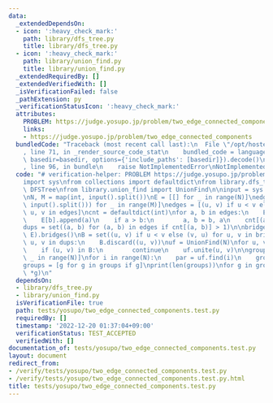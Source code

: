 ```yaml
---
data:
  _extendedDependsOn:
  - icon: ':heavy_check_mark:'
    path: library/dfs_tree.py
    title: library/dfs_tree.py
  - icon: ':heavy_check_mark:'
    path: library/union_find.py
    title: library/union_find.py
  _extendedRequiredBy: []
  _extendedVerifiedWith: []
  _isVerificationFailed: false
  _pathExtension: py
  _verificationStatusIcon: ':heavy_check_mark:'
  attributes:
    PROBLEM: https://judge.yosupo.jp/problem/two_edge_connected_components
    links:
    - https://judge.yosupo.jp/problem/two_edge_connected_components
  bundledCode: "Traceback (most recent call last):\n  File \"/opt/hostedtoolcache/PyPy/3.7.13/x64/site-packages/onlinejudge_verify/documentation/build.py\"\
    , line 71, in _render_source_code_stat\n    bundled_code = language.bundle(stat.path,\
    \ basedir=basedir, options={'include_paths': [basedir]}).decode()\n  File \"/opt/hostedtoolcache/PyPy/3.7.13/x64/site-packages/onlinejudge_verify/languages/python.py\"\
    , line 96, in bundle\n    raise NotImplementedError\nNotImplementedError\n"
  code: "# verification-helper: PROBLEM https://judge.yosupo.jp/problem/two_edge_connected_components\n\
    import sys\nfrom collections import defaultdict\nfrom library.dfs_tree import\
    \ DFSTree\nfrom library.union_find import UnionFind\n\ninput = sys.stdin.readline\n\
    \nN, M = map(int, input().split())\nE = [[] for _ in range(N)]\nedges = [tuple(map(int,\
    \ input().split())) for _ in range(M)]\nedges = [(u, v) if u < v else (v, u) for\
    \ u, v in edges]\ncnt = defaultdict(int)\nfor a, b in edges:\n    E[a].append(b)\n\
    \    E[b].append(a)\n    if a > b:\n        a, b = b, a\n    cnt[(a, b)] += 1\n\
    dups = set((a, b) for (a, b) in edges if cnt[(a, b)] > 1)\n\nbridges = DFSTree(N,\
    \ E).bridges()\nB = set((u, v) if u < v else (v, u) for u, v in bridges)\nfor\
    \ u, v in dups:\n    B.discard((u, v))\nuf = UnionFind(N)\nfor u, v in edges:\n\
    \    if (u, v) in B:\n        continue\n    uf.unite(u, v)\n\ngroups = [[] for\
    \ _ in range(N)]\nfor i in range(N):\n    par = uf.find(i)\n    groups[par].append(i)\n\
    groups = [g for g in groups if g]\nprint(len(groups))\nfor g in groups:\n    print(len(g),\
    \ *g)\n"
  dependsOn:
  - library/dfs_tree.py
  - library/union_find.py
  isVerificationFile: true
  path: tests/yosupo/two_edge_connected_components.test.py
  requiredBy: []
  timestamp: '2022-12-20 01:37:04+09:00'
  verificationStatus: TEST_ACCEPTED
  verifiedWith: []
documentation_of: tests/yosupo/two_edge_connected_components.test.py
layout: document
redirect_from:
- /verify/tests/yosupo/two_edge_connected_components.test.py
- /verify/tests/yosupo/two_edge_connected_components.test.py.html
title: tests/yosupo/two_edge_connected_components.test.py
---
```

